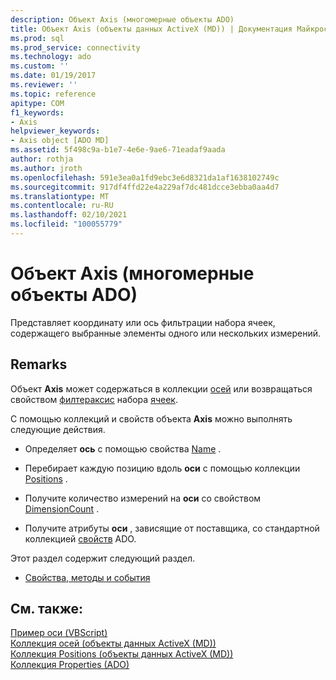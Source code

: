 ```yaml
---
description: Объект Axis (многомерные объекты ADO)
title: Объект Axis (объекты данных ActiveX (MD)) | Документация Майкрософт
ms.prod: sql
ms.prod_service: connectivity
ms.technology: ado
ms.custom: ''
ms.date: 01/19/2017
ms.reviewer: ''
ms.topic: reference
apitype: COM
f1_keywords:
- Axis
helpviewer_keywords:
- Axis object [ADO MD]
ms.assetid: 5f498c9a-b1e7-4e6e-9ae6-71eadaf9aada
author: rothja
ms.author: jroth
ms.openlocfilehash: 591e3ea0a1fd9ebc3e6d8321da1af1638102749c
ms.sourcegitcommit: 917df4ffd22e4a229af7dc481dcce3ebba0aa4d7
ms.translationtype: MT
ms.contentlocale: ru-RU
ms.lasthandoff: 02/10/2021
ms.locfileid: "100055779"
---
```

# <a name="axis-object-ado-md"></a>Объект Axis (многомерные объекты ADO)
Представляет координату или ось фильтрации набора ячеек, содержащего выбранные элементы одного или нескольких измерений.  
  
## <a name="remarks"></a>Remarks  
 Объект **Axis** может содержаться в коллекции [осей](./axes-collection-ado-md.md) или возвращаться свойством [филтераксис](./filteraxis-property-ado-md.md) набора [ячеек](./cellset-object-ado-md.md).  
  
 С помощью коллекций и свойств объекта **Axis** можно выполнять следующие действия.  
  
-   Определяет **ось** с помощью свойства [Name](./name-property-ado-md.md) .  
  
-   Перебирает каждую позицию вдоль **оси** с помощью коллекции [Positions](./positions-collection-ado-md.md) .  
  
-   Получите количество измерений на **оси** со свойством [DimensionCount](./dimensioncount-property-ado-md.md) .  
  
-   Получите атрибуты **оси** , зависящие от поставщика, со стандартной коллекцией [свойств](../ado-api/properties-collection-ado.md) ADO.  
  
 Этот раздел содержит следующий раздел.  
  
-   [Свойства, методы и события](./axis-object-properties-methods-and-events.md)  
  
## <a name="see-also"></a>См. также:  
 [Пример оси (VBScript)](./axis-example-vbscript.md)   
 [Коллекция осей (объекты данных ActiveX (MD))](./axes-collection-ado-md.md)   
 [Коллекция Positions (объекты данных ActiveX (MD))](./positions-collection-ado-md.md)   
 [Коллекция Properties (ADO)](../ado-api/properties-collection-ado.md)
